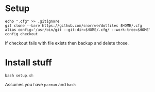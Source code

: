 # Setup

```
echo ".cfg" >> .gitignore
git clone --bare https://github.com/snorrwe/dotfiles $HOME/.cfg
alias config='/usr/bin/git --git-dir=$HOME/.cfg/ --work-tree=$HOME'
config checkout
```

If checkout fails with file exists then backup and delete those.

# Install stuff

```
bash setup.sh
```

Assumes you have `pacman` and `bash`
